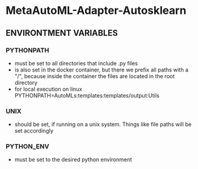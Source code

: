 # MetaAutoML-Adapter-Autosklearn

## ENVIRONTMENT VARIABLES
### PYTHONPATH
- must be set to all directories that include .py files
- is also set in the docker container, but there we prefix all paths with a "/", because inside the container the files are located in the root directory
- for local execution on linux PYTHONPATH=AutoMLs:templates:templates/output:Utils

### UNIX
- should be set, if running on a unix system. Things like file paths will be set accordingly

### PYTHON_ENV
- must be set to the desired python environment